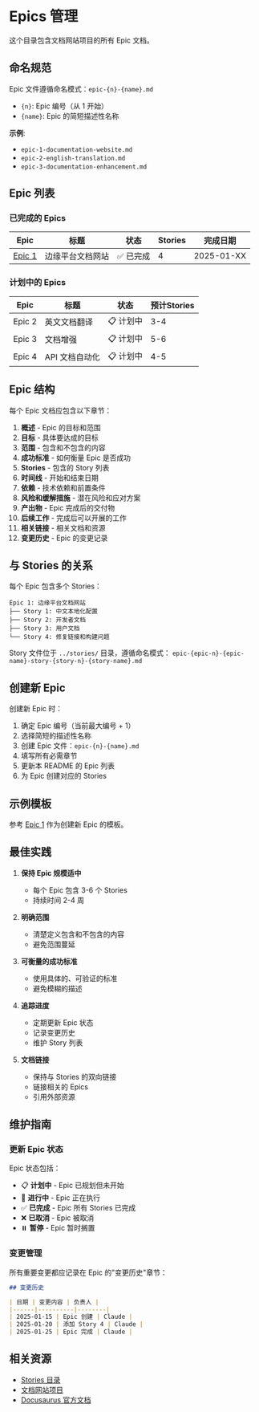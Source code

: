 # Epics 管理

这个目录包含文档网站项目的所有 Epic 文档。

## 命名规范

Epic 文件遵循命名模式：`epic-{n}-{name}.md`

- `{n}`: Epic 编号（从 1 开始）
- `{name}`: Epic 的简短描述性名称

**示例**:
- `epic-1-documentation-website.md`
- `epic-2-english-translation.md`
- `epic-3-documentation-enhancement.md`

## Epic 列表

### 已完成的 Epics

| Epic | 标题 | 状态 | Stories | 完成日期 |
|------|------|------|---------|----------|
| [Epic 1](./epic-1-documentation-website.md) | 边缘平台文档网站 | ✅ 已完成 | 4 | 2025-01-XX |

### 计划中的 Epics

| Epic | 标题 | 状态 | 预计Stories |
|------|------|------|------------|
| Epic 2 | 英文文档翻译 | 📋 计划中 | 3-4 |
| Epic 3 | 文档增强 | 📋 计划中 | 5-6 |
| Epic 4 | API 文档自动化 | 📋 计划中 | 4-5 |

## Epic 结构

每个 Epic 文档应包含以下章节：

1. **概述** - Epic 的目标和范围
2. **目标** - 具体要达成的目标
3. **范围** - 包含和不包含的内容
4. **成功标准** - 如何衡量 Epic 是否成功
5. **Stories** - 包含的 Story 列表
6. **时间线** - 开始和结束日期
7. **依赖** - 技术依赖和前置条件
8. **风险和缓解措施** - 潜在风险和应对方案
9. **产出物** - Epic 完成后的交付物
10. **后续工作** - 完成后可以开展的工作
11. **相关链接** - 相关文档和资源
12. **变更历史** - Epic 的变更记录

## 与 Stories 的关系

每个 Epic 包含多个 Stories：

```
Epic 1: 边缘平台文档网站
├── Story 1: 中文本地化配置
├── Story 2: 开发者文档
├── Story 3: 用户文档
└── Story 4: 修复链接和构建问题
```

Story 文件位于 `../stories/` 目录，遵循命名模式：
`epic-{epic-n}-{epic-name}-story-{story-n}-{story-name}.md`

## 创建新 Epic

创建新 Epic 时：

1. 确定 Epic 编号（当前最大编号 + 1）
2. 选择简短的描述性名称
3. 创建 Epic 文件：`epic-{n}-{name}.md`
4. 填写所有必需章节
5. 更新本 README 的 Epic 列表
6. 为 Epic 创建对应的 Stories

## 示例模板

参考 [Epic 1](./epic-1-documentation-website.md) 作为创建新 Epic 的模板。

## 最佳实践

1. **保持 Epic 规模适中**
   - 每个 Epic 包含 3-6 个 Stories
   - 持续时间 2-4 周

2. **明确范围**
   - 清楚定义包含和不包含的内容
   - 避免范围蔓延

3. **可衡量的成功标准**
   - 使用具体的、可验证的标准
   - 避免模糊的描述

4. **追踪进度**
   - 定期更新 Epic 状态
   - 记录变更历史
   - 维护 Story 列表

5. **文档链接**
   - 保持与 Stories 的双向链接
   - 链接相关的 Epics
   - 引用外部资源

## 维护指南

### 更新 Epic 状态

Epic 状态包括：
- 📋 **计划中** - Epic 已规划但未开始
- 🚧 **进行中** - Epic 正在执行
- ✅ **已完成** - Epic 所有 Stories 已完成
- ❌ **已取消** - Epic 被取消
- ⏸️ **暂停** - Epic 暂时搁置

### 变更管理

所有重要变更都应记录在 Epic 的"变更历史"章节：

```markdown
## 变更历史

| 日期 | 变更内容 | 负责人 |
|------|----------|--------|
| 2025-01-15 | Epic 创建 | Claude |
| 2025-01-20 | 添加 Story 4 | Claude |
| 2025-01-25 | Epic 完成 | Claude |
```

## 相关资源

- [Stories 目录](../stories/)
- [文档网站项目](../)
- [Docusaurus 官方文档](https://docusaurus.io)
